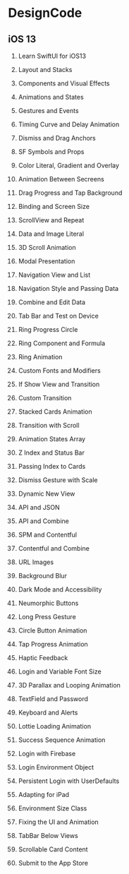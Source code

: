 # DesignCode

## iOS 13
1. Learn SwiftUI for iOS13
2. Layout and Stacks
3. Components and Visual Effects
4. Animations and States
5. Gestures and Events
6. Timing Curve and Delay Animation
7. Dismiss and Drag Anchors
8. SF Symbols and Props
9. Color Literal, Gradient and Overlay
10. Animation Between Secreens
11. Drag Progress and Tap Background
12. Binding and Screen Size
13. ScrollView and Repeat
14. Data and Image Literal
15. 3D Scroll Animation
16. Modal Presentation
17. Navigation View and List
18. Navigation Style and Passing Data
19. Combine and Edit Data
20. Tab Bar and Test on Device


21. Ring Progress Circle
22. Ring Component and Formula
23. Ring Animation
24. Custom Fonts and Modifiers
25. If Show View and Transition
26. Custom Transition
27. Stacked Cards Animation
28. Transition with Scroll
29. Animation States Array
30. Z Index and Status Bar
31. Passing Index to Cards
32. Dismiss Gesture with Scale
33. Dynamic New View
34. API and JSON
35. API and Combine
36. SPM and Contentful
37. Contentful and Combine
38. URL Images
39. Background Blur
40. Dark Mode and Accessibility


41. Neumorphic Buttons
42. Long Press Gesture
43. Circle Button Animation
44. Tap Progress Animation
45. Haptic Feedback
46. Login and Variable Font Size
47. 3D Parallax and Looping Animation
48. TextField and Password
49. Keyboard and Alerts
50. Lottie Loading Animation
51. Success Sequence Animation
52. Login with Firebase
53. Login Environment Object
54. Persistent Login with UserDefaults
55. Adapting for iPad
56. Environment Size Class
57. Fixing the UI and Animation
58. TabBar Below Views
59. Scrollable Card Content
60. Submit to the App Store


